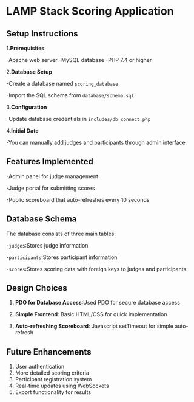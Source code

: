 # LAMP Stack Scoring Application

## Setup Instructions



1.**Prerequisites**


  -Apache web server
  -MySQL database
  -PHP 7.4 or higher


2.**Database Setup**


  -Create a database named `scoring_database`


  -Import the SQL schema from `database/schema.sql`


3.**Configuration**


  -Update database credentials in `includes/db_connect.php`


4.**Initial Date**


  -You can manually add judges and participants through admin interface

## Features Implemented


-Admin panel for judge management


-Judge portal for submitting scores


-Public scoreboard that auto-refreshes every 10 seconds


## Database Schema
The database consists of three main tables:


-`judges`:Stores judge information


-`participants`:Stores participant information


-`scores`:Stores scoring data with foreign keys to judges and participants


## Design Choices


1. **PDO for Database Access**:Used PDO for secure database access


2. **Simple Frontend**: Basic HTML/CSS for quick implementation


3. **Auto-refreshing Scoreboard**: Javascript setTimeout for simple auto-refresh


## Future Enhancements
1. User authentication
2. More detailed scoring criteria
3. Participant registration system
4. Real-time updates using WebSockets
5. Export functionality for results

